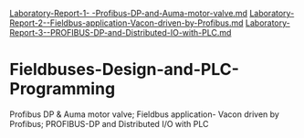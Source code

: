 [Laboratory-Report-1- -Profibus-DP-and-Auma-motor-valve.md](https://github.com/Dalbee/Fieldbuses-Design-and-PLC-Programming/files/8602471/Laboratory-Report-1-.-Profibus-DP-and-Auma-motor-valve.md)
[Laboratory-Report-2--Fieldbus-application-Vacon-driven-by-Profibus.md](https://github.com/Dalbee/Fieldbuses-Design-and-PLC-Programming/files/8602472/Laboratory-Report-2--Fieldbus-application-Vacon-driven-by-Profibus.md)
[Laboratory-Report-3--PROFIBUS-DP-and-Distributed-IO-with-PLC.md](https://github.com/Dalbee/Fieldbuses-Design-and-PLC-Programming/files/8602473/Laboratory-Report-3--PROFIBUS-DP-and-Distributed-IO-with-PLC.md)
# Fieldbuses-Design-and-PLC-Programming
Profibus DP &amp; Auma motor valve; Fieldbus application- Vacon driven by Profibus; PROFIBUS-DP and Distributed I/O with PLC
